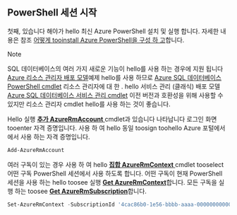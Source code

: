 
## <a name="start-your-powershell-session"></a>PowerShell 세션 시작
첫째, 있습니다 해야가 hello 최신 Azure PowerShell 설치 및 실행 합니다. 자세한 내용은 참조 [어떻게 tooinstall Azure PowerShell을 구성 하 고](/powershell/azureps-cmdlets-docs)합니다.

> [!NOTE]
> SQL 데이터베이스의 여러 가지 새로운 기능이 hello를 사용 하는 경우에 지원 됩니다 [Azure 리소스 관리자 배포 모델](../articles/azure-resource-manager/resource-group-overview.md)예제 hello를 사용 하므로 [Azure SQL 데이터베이스 PowerShell cmdlet](https://msdn.microsoft.com/library/azure/mt574084\(v=azure.300\).aspx) 리소스 관리자에 대 한 . hello 서비스 관리 (클래식) 배포 모델 [Azure SQL 데이터베이스 서비스 관리 cmdlet](https://msdn.microsoft.com/library/azure/dn546723\(v=azure.300\).aspx) 이전 버전과 호환성을 위해 사용할 수 있지만 리소스 관리자 cmdlet hello를 사용 하는 것이 좋습니다.
> 
> 

Hello 실행 [ **추가 AzureRmAccount** ](https://msdn.microsoft.com/library/azure/mt619267\(v=azure.300\).aspx) cmdlet과 있습니다 나타납니다 로그인 화면 tooenter 자격 증명입니다. 사용 하 여 hello 동일 toosign toohello Azure 포털에서에서 사용 하는 자격 증명입니다.

```PowerShell
Add-AzureRmAccount
```

여러 구독이 있는 경우 사용 하 여 hello [ **집합 AzureRmContext** ](https://msdn.microsoft.com/library/azure/mt619263\(v=azure.300\).aspx) cmdlet tooselect 어떤 구독 PowerShell 세션에서 사용 하도록 합니다. 어떤 구독이 현재 PowerShell 세션을 사용 하는 hello toosee 실행 [ **Get AzureRmContext**](https://msdn.microsoft.com/library/azure/mt619265\(v=azure.300\).aspx)합니다. 모든 구독을 실행 하는 toosee [ **Get AzureRmSubscription**](https://msdn.microsoft.com/library/azure/mt619284\(v=azure.300\).aspx)합니다.

```PowerShell
Set-AzureRmContext -SubscriptionId '4cac86b0-1e56-bbbb-aaaa-000000000000'
```

